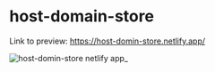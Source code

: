 # host-domain-store

Link to preview: https://host-domin-store.netlify.app/


![host-domin-store netlify app_](https://user-images.githubusercontent.com/107828537/220574808-dfe82ec4-9ee8-41f1-9453-3283d7cfa716.png)
